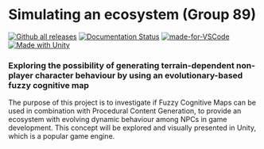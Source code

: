 # Simulating an ecosystem (Group 89)
[![Github all releases](https://img.shields.io/github/downloads/Naereen/StrapDown.js/total.svg)](https://GitHub.com/Naereen/StrapDown.js/releases/)
[![Documentation Status](https://readthedocs.org/projects/ansicolortags/badge/?version=latest)](http://ansicolortags.readthedocs.io/?badge=latest)
[![made-for-VSCode](https://img.shields.io/badge/Made%20for-VSCode-1f425f.svg)](https://code.visualstudio.com/)
[![Made with Unity](https://img.shields.io/badge/Made%20with-Unity-57b9d3.svg?style=flat&logo=unity)](https://unity3d.com)
###  Exploring the possibility of generating terrain-dependent non-player character behaviour by using an evolutionary-based fuzzy cognitive map

The purpose of this project is to investigate if Fuzzy Cognitive Maps can be used in combination with Procedural Content Generation, to provide an ecosystem with evolving dynamic behaviour among NPCs in game development. This concept will be explored and visually presented in Unity, which is a popular game engine.
